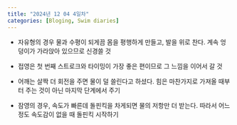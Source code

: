 ```yaml
---
title: "2024년 12 04 4일차"
categories: [Bloging, Swim diaries]
---
```



- 자유형의 경우 물과 수평이 되게끔 몸을 평행하게 만들고, 발을 위로 찬다. 계속 엉덩이가 가라앉아 있으므로 신경쓸 것

- 접영은 첫 번째 스트로크와 타이밍이 가장 좋은 편이므로 그 느낌을 이어서 갈 것

- 어깨는 살짝 더 회전을 주면 물이 덜 쓸린다고 하셨다. 힘은 마찬가지로 가져올 때부터 주는 것이 아닌 마지막 단계에서 주기

- 잠영의 경우, 속도가 빠른데 돌핀킥을 차게되면 물의 저항만 더 받는다. 따라서 어느정도 속도감이 없을 때 돌핀킥 시작하기
